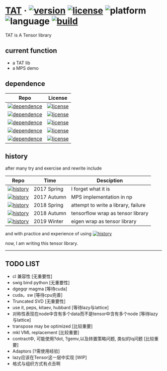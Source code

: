 # [TAT](https://github.com/hzhangxyz/TAT) &middot; [![version](https://img.shields.io/github/release/hzhangxyz/TAT.svg)](https://github.com/hzhangxyz/TAT/releases/latest) [![license](https://img.shields.io/github/license/hzhangxyz/TAT.svg)](https://github.com/hzhangxyz/TAT/blob/TAT/LICENSE) ![platform](https://img.shields.io/badge/platform-linux-brightgreen.svg) ![language](https://img.shields.io/badge/language-c++-yellow.svg) [![build](https://travis-ci.com/hzhangxyz/TAT.svg?branch=TAT)](https://travis-ci.com/hzhangxyz/TAT)

TAT is A Tensor library

## current function
- a TAT lib
- a MPS demo

## dependence

| Repo                                                                                                           | License                                                                                                                                     |
|----------------------------------------------------------------------------------------------------------------|---------------------------------------------------------------------------------------------------------------------------------------------|
| [![dependence](https://img.shields.io/badge/Taywee-args-blue.svg)](https://github.com/Taywee/args)             | [![license](https://img.shields.io/github/license/Taywee/args.svg)](https://github.com/Taywee/args/blob/master/LICENSE)                     |
| [![dependence](https://img.shields.io/badge/springer13-hptt-blue.svg)](https://github.com/springer13/hptt)     | [![license](https://img.shields.io/github/license/springer13/hptt.svg)](https://github.com/springer13/hptt/blob/master/LICENSE.txt)         |
| [![dependence](https://img.shields.io/badge/agauniyal-rang-blue.svg)](https://github.com/agauniyal/rang)       | [![license](https://img.shields.io/github/license/agauniyal/rang.svg)](https://github.com/agauniyal/rang/blob/master/LICENSE)               |
| [![dependence](https://img.shields.io/badge/jemalloc-jemalloc-blue.svg)](https://github.com/jemalloc/jemalloc) | [![license](https://img.shields.io/github/license/jemalloc/jemalloc.svg)](https://github.com/jemalloc/jemalloc/blob/dev/COPYING)            |
| [![dependence](https://img.shields.io/badge/intel-mkl-blue.svg)](https://software.intel.com/en-us/mkl)         | [![license](https://img.shields.io/badge/license-ISSL-red.svg)](https://software.intel.com/en-us/license/intel-simplified-software-license) |

## history
after many try and exercise and rewrite include

| Repo                                                                                                            | Time        | Desciption                          |
|-----------------------------------------------------------------------------------------------------------------|-------------|-------------------------------------|
| [![history](https://img.shields.io/badge/Tencer-c-red.svg)](https://github.com/hzhangxyz/Tencer)                | 2017 Spring | I forget what it is                 |
| [![history](https://img.shields.io/badge/MPS-np/tf-red.svg)](https://github.com/Aaaaaaaah/MPS)                  | 2017 Autumn | MPS implementation in np            |
| [![history](https://img.shields.io/badge/SquareLattice-np-red.svg)](https://github.com/Aaaaaaaah/SquareLattice) | 2018 Spring | attempt to write a library, failure |
| [![history](https://img.shields.io/badge/tnsp-np/tf-red.svg)](https://github.com/hzhangxyz/tnsp)                | 2018 Autumn | tensorflow wrap as tensor library   |
| [![history](https://img.shields.io/badge/TNC-Eigen-red.svg)](https://github.com/hzhangxyz/TNC)                  | 2019 Winter | eigen wrap as tensor library        |

and with practice and experience of using [![history](https://img.shields.io/badge/TNSP-Fortran-blue.svg)](https://arxiv.org/pdf/1708.00136.pdf)

now, I am writing this tensor library.

---

## TODO LIST
- cl 兼容性                                                       [无重要性]
- swig bind python                                                [无重要性]
- dgegqr magma                                                    [等待cuda]
- cuda，sw                                                        [等待cpu完善]
- Truncated SVD                                                   [无重要性]
- use it, peps, kitaev, hubbard                                   [等待lazy与lattice]
- 对称性表现在node中含有多个data而不是tensor中含有多个node        [等待lazy与lattice]
- transpose may be optimized                                      [比较重要]
- mkl VML replacement                                             [比较重要]
- contract中, 可能使用?dot, ?gemv,以及转置策略问题, 类似的lq问题  [比较重要]
- Adaptors                                                        [?需使用经验]
- lazy应该在Tensor这一层中实现                                    [WIP]
- 格式与组织方式有点丑啊
